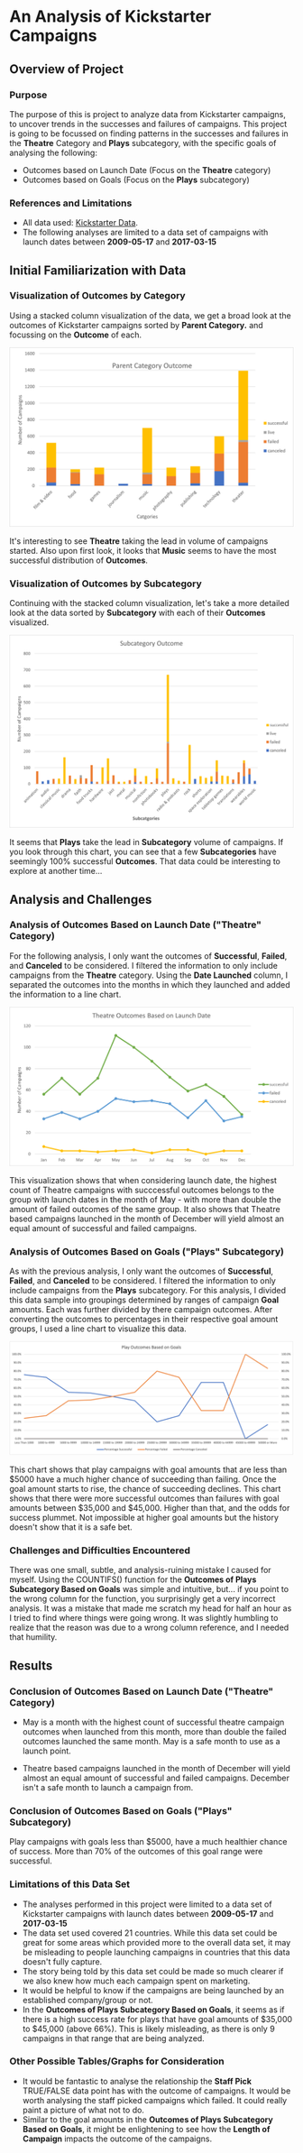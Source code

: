 # An Analysis of Kickstarter Campaigns

## Overview of Project
  
  
### Purpose

The purpose of this is project to analyze data from Kickstarter campaigns, to uncover trends in the successes and failures of campaigns. This project is going to be focussed on finding patterns in the successes and failures in the **Theatre** Category and **Plays** subcategory, with the specific goals of analysing the following:

* Outcomes based on Launch Date (Focus on the **Theatre** category)
* Outcomes based on Goals (Focus on the **Plays** subcategory)
  
  
  
### References and Limitations

* All data used: [Kickstarter Data](/Kickstarter_challenge.xlsx).
* The following analyses are limited to a data set of campaigns with launch dates between **2009-05-17** and **2017-03-15**


## Initial Familiarization with Data
  

### Visualization of Outcomes by Category

Using a stacked column visualization of the data, we get a broad look at the outcomes of Kickstarter campaigns sorted by **Parent Category.** and focussing on the **Outcome** of each.

![parent_category_outcomes](/resources/parent_category_outcomes.png)

It's interesting to see **Theatre** taking the lead in volume of campaigns started. Also upon first look, it looks that **Music** seems to have the most successful distribution of **Outcomes**.
  
  
  
### Visualization of Outcomes by Subcategory

Continuing with the stacked column visualization, let's take a more detailed look at the data sorted by **Subcategory** with each of their **Outcomes** visualized.

![subcategory_outcomes](/resources/subcategory_outcomes.png)

It seems that **Plays** take the lead in **Subcategory** volume of campaigns. If you look through this chart, you can see that a few **Subcategories** have seemingly 100% successful **Outcomes**. That data could be interesting to explore at another time...
  
  
  
## Analysis and Challenges
  
### Analysis of Outcomes Based on Launch Date ("Theatre" Category)

For the following analysis, I only want the outcomes of **Successful**, **Failed**, and **Canceled** to be considered. I filtered the information to only include campaigns from the **Theatre** category. Using the **Date Launched** column, I separated the outcomes into the months in which they launched and added the information to a line chart.

![theatre_outcomes_vs_launch](/resources/theatre_outcomes_vs_launch.png)

This visualization shows that when considering launch date, the highest count of Theatre campaigns with succcessful outcomes belongs to the group with launch dates in the month of May - with more than double the amount of failed outcomes of the same group. It also shows that Theatre based campaigns launched in the month of December will yield almost an equal amount of successful and failed campaigns.
  
  
  
### Analysis of Outcomes Based on Goals ("Plays" Subcategory)

As with the previous analysis, I only want the outcomes of **Successful**, **Failed**, and **Canceled** to be considered. I filtered the information to only include campaigns from the **Plays** subcategory. For this analysis, I divided this data sample into groupings determined by ranges of campaign **Goal** amounts. Each was further divided by there campaign outcomes. After converting the outcomes to percentages in their respective goal amount groups, I used a line chart to visualize this data.

![play_outcomes_vs_goals](/resources/play_outcomes_vs_goals.png)

This chart shows that play campaigns with goal amounts that are less than $5000 have a much higher chance of succeeding than failing. Once the goal amount starts to rise, the chance of succeeding declines. This chart shows that there were more successful outcomes than failures with goal amounts between $35,000 and $45,000. Higher than that, and the odds for success plummet. Not impossible at higher goal amounts but the history doesn't show that it is a safe bet.
  
  
  
### Challenges and Difficulties Encountered

There was one small, subtle, and analysis-ruining mistake I caused for myself. Using the COUNTIFS() function for the **Outcomes of Plays Subcategory Based on Goals** was simple and intuitive, but... if you point to the wrong column for the function, you surprisingly get a very incorrect analysis. It was a mistake that made me scratch my head for half an hour as I tried to find where things were going wrong. It was slightly humbling to realize that the reason was due to a wrong column reference, and I needed that humility. 
  
  
  
## Results
  
  
### Conclusion of Outcomes Based on Launch Date ("Theatre" Category)

* May is a month with the highest count of successful theatre campaign outcomes when launched from this month, more than double the failed outcomes launched the same month. May is a safe month to use as a launch point. 

* Theatre based campaigns launched in the month of December will yield almost an equal amount of successful and failed campaigns. December isn't a safe month to launch a campaign from.
  
  
  
### Conclusion of Outcomes Based on Goals ("Plays" Subcategory)

Play campaigns with goals less than $5000, have a much healthier chance of success. More than 70% of the outcomes of this goal range were successful. 
  
  
### Limitations of this Data Set

* The analyses performed in this project were limited to a data set of Kickstarter campaigns with launch dates between **2009-05-17** and **2017-03-15**
* The data set used covered 21 countries. While this data set could be great for some areas which provided more to the overall data set, it may be misleading to people launching campaigns in countries that this data doesn't fully capture.
* The story being told by this data set could be made so much clearer if we also knew how much each campaign spent on marketing.
* It would be helpful to know if the campaigns are being launched by an established company/group or not. 
* In the **Outcomes of Plays Subcategory Based on Goals**, it seems as if there is a high success rate for plays that have goal amounts of $35,000 to $45,000 (above 66%). This is likely misleading, as there is only 9 campaigns in that range that are being analyzed.
  
  
  
### Other Possible Tables/Graphs for Consideration

* It would be fantastic to analyse the relationship the **Staff Pick** TRUE/FALSE data point has with the outcome of campaigns. It would be worth analysing the staff picked campaigns which failed. It could really paint a picture of what not to do.
* Similar to the goal amounts in the **Outcomes of Plays Subcategory Based on Goals**, it might be enlightening to see how the **Length of Campaign** impacts the outcome of the campaigns.
